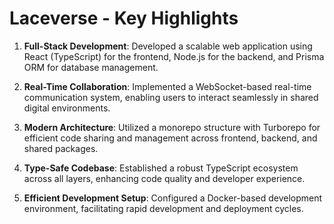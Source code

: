 # Laceverse - Key Highlights

1. **Full-Stack Development**: Developed a scalable web application using React (TypeScript) for the frontend, Node.js for the backend, and Prisma ORM for database management.

2. **Real-Time Collaboration**: Implemented a WebSocket-based real-time communication system, enabling users to interact seamlessly in shared digital environments.

3. **Modern Architecture**: Utilized a monorepo structure with Turborepo for efficient code sharing and management across frontend, backend, and shared packages.

4. **Type-Safe Codebase**: Established a robust TypeScript ecosystem across all layers, enhancing code quality and developer experience.

5. **Efficient Development Setup**: Configured a Docker-based development environment, facilitating rapid development and deployment cycles.
